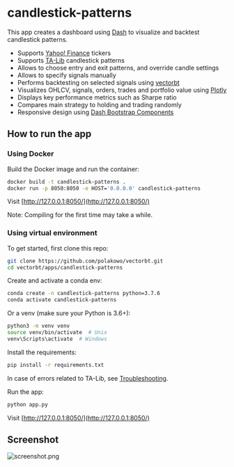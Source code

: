# candlestick-patterns

This app creates a dashboard using [Dash](https://github.com/plotly/dash) to visualize and backtest candlestick patterns. 

* Supports [Yahoo! Finance](https://github.com/ranaroussi/yfinance) tickers
* Supports [TA-Lib](https://github.com/mrjbq7/ta-lib) candlestick patterns
* Allows to choose entry and exit patterns, and override candle settings
* Allows to specify signals manually
* Performs backtesting on selected signals using [vectorbt](https://github.com/polakowo/vectorbt)
* Visualizes OHLCV, signals, orders, trades and portfolio value using [Plotly](https://github.com/plotly/plotly.py)
* Displays key performance metrics such as Sharpe ratio
* Compares main strategy to holding and trading randomly
* Responsive design using [Dash Bootstrap Components](https://github.com/facultyai/dash-bootstrap-components)

## How to run the app

### Using Docker

Build the Docker image and run the container:

```bash
docker build -t candlestick-patterns . 
docker run -p 8050:8050 -e HOST='0.0.0.0' candlestick-patterns
```

Visit [http://127.0.0.1:8050/](http://127.0.0.1:8050/)

Note: Compiling for the first time may take a while.

### Using virtual environment

To get started, first clone this repo:

```bash
git clone https://github.com/polakowo/vectorbt.git
cd vectorbt/apps/candlestick-patterns
```

Create and activate a conda env:

```bash
conda create -n candlestick-patterns python=3.7.6
conda activate candlestick-patterns
```

Or a venv (make sure your Python is 3.6+):

```bash
python3 -m venv venv
source venv/bin/activate  # Unix
venv\Scripts\activate  # Windows
```

Install the requirements:

```bash
pip install -r requirements.txt
```

In case of errors related to TA-Lib, see [Troubleshooting](https://github.com/mrjbq7/ta-lib#troubleshooting).

Run the app:

```bash
python app.py
```

Visit [http://127.0.0.1:8050/](http://127.0.0.1:8050/)

## Screenshot

![screenshot.png](https://raw.githubusercontent.com/polakowo/vectorbt/master/apps/candlestick-patterns/screenshot.png)
